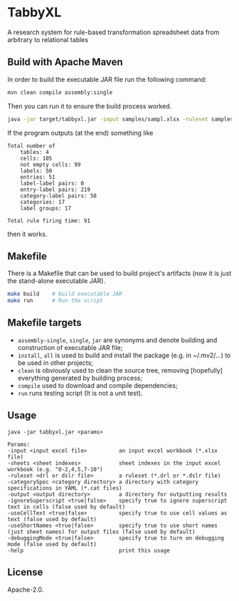 # TabbyXL
A research system for rule-based transformation spreadsheet data from arbitrary to relational tables

## Build with Apache Maven

In order to build the executable JAR file run the following command:

```bash
mvn clean compile assembly:single
```

Then you can run it to ensure the build process worked.

```bash
java -jar target/tabbyxl.jar -input samples/sampl.xlsx -ruleset samples/sampl.dslr
```

If the program outputs (at the end) something like
```
Total number of
	tables: 4
	cells: 105
	not empty cells: 99
	labels: 50
	entries: 51
	label-label pairs: 0
	entry-label pairs: 219
	category-label pairs: 50
	categories: 17
	label groups: 17

Total rule firing time: 91
```
then it works.

## Makefile

There is a Makefile that can be used to build project's artifacts (now it is just the stand-alone executable JAR).

```bash
make build    # build executable JAR
make run      # Run the script
```

## Makefile targets

 * `assembly-single`, `single`, `jar` are synonyms and denote building and construction of executable JAR file;
 * `install`, `all` is used to build and install the package (e.g. in ~/.mv2/...) to be used in other projects;
 * `clean` is obviously used to clean the source tree, removing [hopefully] everything generated by building process;
 * `compile` used to download and compile dependencies;
 * `run` runs testing script (It is not a unit test).

## Usage
```
java -jar tabbyxl.jar <params>

Params:
-input <input excel file>          an input excel workbook (*.xlsx file)
-sheets <sheet indexes>            sheet indexes in the input excel workbook (e.g. "0-2,4,5,7-10")
-ruleset <drl or dslr file>        a ruleset (*.drl or *.dslr file)
-categorySpec <category directory> a directory with category specifications in YAML (*.cat files)
-output <output directory>         a directory for outputting results
-ignoreSuperscript <true|false>    specify true to ignore superscript text in cells (false used by default)
-useCellText <true|false>          specify true to use cell values as text (false used by default)
-useShortNames <true|false>        specify true to use short names (just sheet names) for output files (false used by default)
-debuggingMode <true|false>        specify true to turn on debugging mode (false used by default)
-help                              print this usage
```
## License

Apache-2.0.